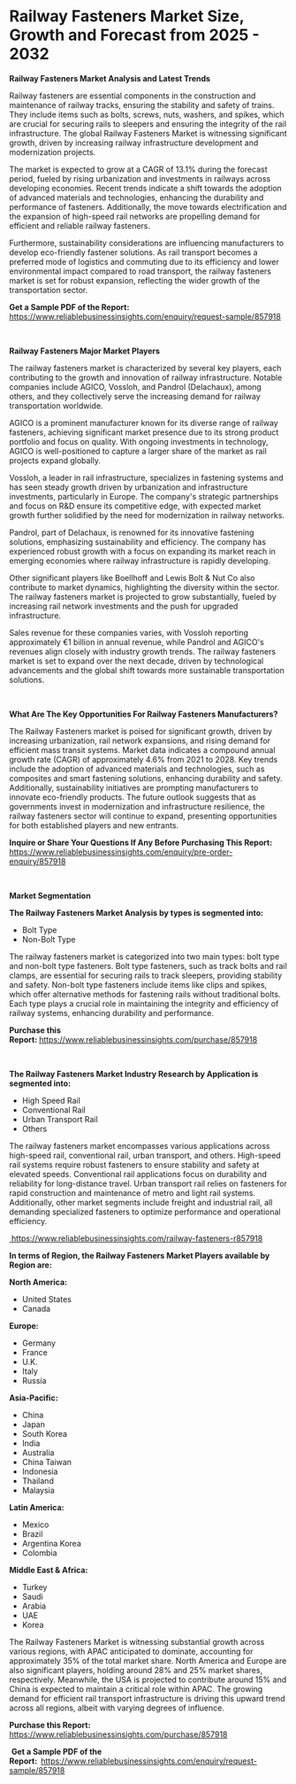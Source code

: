 <p><h1>Railway Fasteners Market Size, Growth and Forecast from 2025 - 2032</h1></p><p><strong>Railway Fasteners Market Analysis and Latest Trends</strong></p>
<p><p>Railway fasteners are essential components in the construction and maintenance of railway tracks, ensuring the stability and safety of trains. They include items such as bolts, screws, nuts, washers, and spikes, which are crucial for securing rails to sleepers and ensuring the integrity of the rail infrastructure. The global Railway Fasteners Market is witnessing significant growth, driven by increasing railway infrastructure development and modernization projects. </p><p>The market is expected to grow at a CAGR of 13.1% during the forecast period, fueled by rising urbanization and investments in railways across developing economies. Recent trends indicate a shift towards the adoption of advanced materials and technologies, enhancing the durability and performance of fasteners. Additionally, the move towards electrification and the expansion of high-speed rail networks are propelling demand for efficient and reliable railway fasteners. </p><p>Furthermore, sustainability considerations are influencing manufacturers to develop eco-friendly fastener solutions. As rail transport becomes a preferred mode of logistics and commuting due to its efficiency and lower environmental impact compared to road transport, the railway fasteners market is set for robust expansion, reflecting the wider growth of the transportation sector.</p></p>
<p><strong>Get a Sample PDF of the Report:&nbsp;</strong> <a href="https://www.reliablebusinessinsights.com/enquiry/request-sample/857918?utm_campaign=2924&utm_medium=2&utm_source=Github&utm_content=ia&utm_term=16042025&utm_id=railway-fasteners">https://www.reliablebusinessinsights.com/enquiry/request-sample/857918</a></p>
<p>&nbsp;</p>
<p><strong>Railway Fasteners Major Market Players</strong></p>
<p><p>The railway fasteners market is characterized by several key players, each contributing to the growth and innovation of railway infrastructure. Notable companies include AGICO, Vossloh, and Pandrol (Delachaux), among others, and they collectively serve the increasing demand for railway transportation worldwide.</p><p>AGICO is a prominent manufacturer known for its diverse range of railway fasteners, achieving significant market presence due to its strong product portfolio and focus on quality. With ongoing investments in technology, AGICO is well-positioned to capture a larger share of the market as rail projects expand globally.</p><p>Vossloh, a leader in rail infrastructure, specializes in fastening systems and has seen steady growth driven by urbanization and infrastructure investments, particularly in Europe. The company's strategic partnerships and focus on R&D ensure its competitive edge, with expected market growth further solidified by the need for modernization in railway networks.</p><p>Pandrol, part of Delachaux, is renowned for its innovative fastening solutions, emphasizing sustainability and efficiency. The company has experienced robust growth with a focus on expanding its market reach in emerging economies where railway infrastructure is rapidly developing.</p><p>Other significant players like Boellhoff and Lewis Bolt & Nut Co also contribute to market dynamics, highlighting the diversity within the sector. The railway fasteners market is projected to grow substantially, fueled by increasing rail network investments and the push for upgraded infrastructure.</p><p>Sales revenue for these companies varies, with Vossloh reporting approximately €1 billion in annual revenue, while Pandrol and AGICO's revenues align closely with industry growth trends. The railway fasteners market is set to expand over the next decade, driven by technological advancements and the global shift towards more sustainable transportation solutions.</p></p>
<p>&nbsp;</p>
<p><strong>What Are The Key Opportunities For Railway Fasteners Manufacturers?</strong></p>
<p><p>The Railway Fasteners market is poised for significant growth, driven by increasing urbanization, rail network expansions, and rising demand for efficient mass transit systems. Market data indicates a compound annual growth rate (CAGR) of approximately 4.6% from 2021 to 2028. Key trends include the adoption of advanced materials and technologies, such as composites and smart fastening solutions, enhancing durability and safety. Additionally, sustainability initiatives are prompting manufacturers to innovate eco-friendly products. The future outlook suggests that as governments invest in modernization and infrastructure resilience, the railway fasteners sector will continue to expand, presenting opportunities for both established players and new entrants.</p></p>
<p><strong>Inquire or Share Your Questions If Any Before Purchasing This Report:</strong> <a href="https://www.reliablebusinessinsights.com/enquiry/pre-order-enquiry/857918?utm_campaign=2924&utm_medium=2&utm_source=Github&utm_content=ia&utm_term=16042025&utm_id=railway-fasteners">https://www.reliablebusinessinsights.com/enquiry/pre-order-enquiry/857918</a></p>
<p>&nbsp;</p>
<p><strong>Market Segmentation</strong></p>
<p><strong>The Railway Fasteners Market Analysis by types is segmented into:</strong></p>
<p><ul><li>Bolt Type</li><li>Non-Bolt Type</li></ul></p>
<p><p>The railway fasteners market is categorized into two main types: bolt type and non-bolt type fasteners. Bolt type fasteners, such as track bolts and rail clamps, are essential for securing rails to track sleepers, providing stability and safety. Non-bolt type fasteners include items like clips and spikes, which offer alternative methods for fastening rails without traditional bolts. Each type plays a crucial role in maintaining the integrity and efficiency of railway systems, enhancing durability and performance.</p></p>
<p><strong>Purchase this Report:&nbsp;</strong><a href="https://www.reliablebusinessinsights.com/purchase/857918?utm_campaign=2924&utm_medium=2&utm_source=Github&utm_content=ia&utm_term=16042025&utm_id=railway-fasteners">https://www.reliablebusinessinsights.com/purchase/857918</a></p>
<p>&nbsp;</p>
<p><strong>The Railway Fasteners Market Industry Research by Application is segmented into:</strong></p>
<p><ul><li>High Speed Rail</li><li>Conventional Rail</li><li>Urban Transport Rail</li><li>Others</li></ul></p>
<p><p>The railway fasteners market encompasses various applications across high-speed rail, conventional rail, urban transport, and others. High-speed rail systems require robust fasteners to ensure stability and safety at elevated speeds. Conventional rail applications focus on durability and reliability for long-distance travel. Urban transport rail relies on fasteners for rapid construction and maintenance of metro and light rail systems. Additionally, other market segments include freight and industrial rail, all demanding specialized fasteners to optimize performance and operational efficiency.</p></p>
<p><a href="https://www.reliablebusinessinsights.com/railway-fasteners-r857918?utm_campaign=2924&utm_medium=2&utm_source=Github&utm_content=ia&utm_term=16042025&utm_id=railway-fasteners">&nbsp;https://www.reliablebusinessinsights.com/railway-fasteners-r857918</a></p>
<p><strong>In terms of Region, the Railway Fasteners Market Players available by Region are:</strong></p>
<p>
    <p> <strong> North America: </strong>
        <ul>
            <li>United States</li>
            <li>Canada</li>
        </ul>
        </p> 
    <p> <strong> Europe: </strong>
        <ul>
            <li>Germany</li>
            <li>France</li>
            <li>U.K.</li>
            <li>Italy</li>
            <li>Russia</li>
        </ul>
        </p> 
    <p> <strong> Asia-Pacific: </strong>
        <ul>
            <li>China</li>
            <li>Japan</li>
            <li>South Korea</li>
            <li>India</li>
            <li>Australia</li>
            <li>China Taiwan</li>
            <li>Indonesia</li>
            <li>Thailand</li>
            <li>Malaysia</li>
        </ul>
        </p> 
    <p> <strong> Latin America: </strong>
        <ul>
            <li>Mexico</li>
            <li>Brazil</li>
            <li>Argentina Korea</li>
            <li>Colombia</li>
        </ul>
        </p> 
    <p> <strong> Middle East & Africa: </strong>
        <ul>
            <li>Turkey</li>
            <li>Saudi</li>
            <li>Arabia</li>
            <li>UAE</li>
            <li>Korea</li>
        </ul>
    </p>
    </p>
<p><p>The Railway Fasteners Market is witnessing substantial growth across various regions, with APAC anticipated to dominate, accounting for approximately 35% of the total market share. North America and Europe are also significant players, holding around 28% and 25% market shares, respectively. Meanwhile, the USA is projected to contribute around 15% and China is expected to maintain a critical role within APAC. The growing demand for efficient rail transport infrastructure is driving this upward trend across all regions, albeit with varying degrees of influence.</p></p>
<p><strong>Purchase this Report: </strong><a href="https://www.reliablebusinessinsights.com/purchase/857918?utm_campaign=2924&utm_medium=2&utm_source=Github&utm_content=ia&utm_term=16042025&utm_id=railway-fasteners">https://www.reliablebusinessinsights.com/purchase/857918</a></p>
<p>&nbsp;<strong>Get a Sample PDF of the Report:&nbsp;&nbsp;</strong><a href="https://www.reliablebusinessinsights.com/enquiry/request-sample/857918?utm_campaign=2924&utm_medium=2&utm_source=Github&utm_content=ia&utm_term=16042025&utm_id=railway-fasteners">https://www.reliablebusinessinsights.com/enquiry/request-sample/857918</a></p>
<p><strong></strong></p>
<p><p></p><p></p><p></p></p>